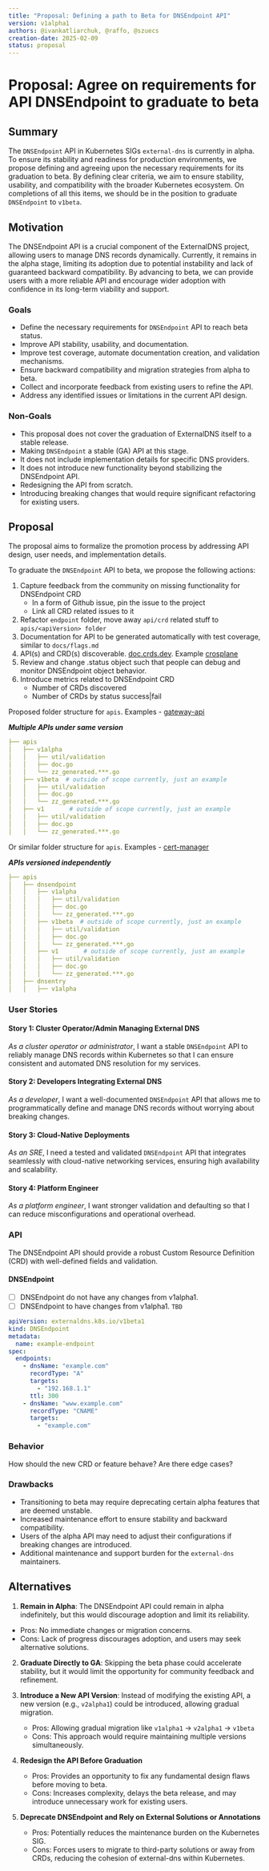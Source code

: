 ```yaml
---
title: "Proposal: Defining a path to Beta for DNSEndpoint API"
version: v1alpha1
authors: @ivankatliarchuk, @raffo, @szuecs
creation-date: 2025-02-09
status: proposal
---
```

# Proposal: Agree on requirements for API DNSEndpoint to graduate to beta

## Summary

The `DNSEndpoint` API in Kubernetes SIGs `external-dns` is currently in alpha. To ensure its stability and readiness for production environments, we propose defining and agreeing upon the necessary requirements for its graduation to beta.
By defining clear criteria, we aim to ensure stability, usability, and compatibility with the broader Kubernetes ecosystem. On completions of all this items, we should be in the position to graduate `DNSEndpoint` to `v1beta`.

## Motivation

The DNSEndpoint API is a crucial component of the ExternalDNS project, allowing users to manage DNS records dynamically.
Currently, it remains in the alpha stage, limiting its adoption due to potential instability and lack of guaranteed backward compatibility. By advancing to beta, we can provide users with a more reliable API and encourage wider adoption with confidence in its long-term viability and support.

### Goals

- Define the necessary requirements for `DNSEndpoint` API to reach beta status.
- Improve API stability, usability, and documentation.
- Improve test coverage, automate documentation creation, and validation mechanisms.
- Ensure backward compatibility and migration strategies from alpha to beta.
- Collect and incorporate feedback from existing users to refine the API.
- Address any identified issues or limitations in the current API design.

### Non-Goals

- This proposal does not cover the graduation of ExternalDNS itself to a stable release.
- Making `DNSEndpoint` a stable (GA) API at this stage.
- It does not include implementation details for specific DNS providers.
- It does not introduce new functionality beyond stabilizing the DNSEndpoint API.
- Redesigning the API from scratch.
- Introducing breaking changes that would require significant refactoring for existing users.

## Proposal

The proposal aims to formalize the promotion process by addressing API design, user needs, and implementation details.

To graduate the `DNSEndpoint` API to beta, we propose the following actions:

1. Capture feedback from the community on missing functionality for DNSEndpoint CRD
   - In a form of Github issue, pin the issue to the project
   - Link all CRD related issues to it
2. Refactor `endpoint` folder, move away `api/crd` related stuff to `apis/<apiVersion> folder`
3. Documentation for API to be generated automatically with test coverage, similar to `docs/flags.md`
4. API(s) and CRD(s) discoverable. [doc.crds.dev](https://doc.crds.dev/github.com/kubernetes-sigs/external-dns). Example [crosplane](https://doc.crds.dev/github.com/crossplane/crossplane@v0.10.0)
5. Review and change .status object such that people can debug and monitor DNSEndpoint object behavior.
6. Introduce metrics related to DNSEndpoint CRD
   - Number of CRDs discovered
   - Number of CRDs by status success|fail

Proposed folder structure for `apis`. Examples - [gateway-api](https://github.com/kubernetes-sigs/gateway-api/tree/main/apis)

***Multiple APIs under same version***

```yml
├── apis
│   ├── v1alpha
│   │   ├── util/validation
│   │   ├── doc.go
│   │   └── zz_generated.***.go
│   ├── v1beta  # outside of scope currently, just an example
│   │   ├── util/validation
│   │   ├── doc.go
│   │   └── zz_generated.***.go
│   ├── v1       # outside of scope currently, just an example
│   │   ├── util/validation
│   │   ├── doc.go
│   │   └── zz_generated.***.go
```

Or similar folder structure for `apis`. Examples - [cert-manager](https://github.com/cert-manager/cert-manager/tree/master/pkg/apis)

***APIs versioned independently***

```yml
├── apis
│   ├── dnsendpoint
│   │   ├── v1alpha
│   │   │   ├── util/validation
│   │   │   ├── doc.go
│   │   │   └── zz_generated.***.go
│   │   ├── v1beta  # outside of scope currently, just an example
│   │   │   ├── util/validation
│   │   │   ├── doc.go
│   │   │   └── zz_generated.***.go
│   │   ├── v1       # outside of scope currently, just an example
│   │   │   ├── util/validation
│   │   │   ├── doc.go
│   │   │   └── zz_generated.***.go
│   ├── dnsentry
│   │   ├── v1alpha
```

### User Stories

#### Story 1: Cluster Operator/Admin Managing External DNS

*As a cluster operator or administrator*, I want a stable `DNSEndpoint` API to reliably manage DNS records within Kubernetes so that I can ensure consistent and automated DNS resolution for my services.

#### Story 2: Developers Integrating External DNS

*As a developer*, I want a well-documented `DNSEndpoint` API that allows me to programmatically define and manage DNS records without worrying about breaking changes.

#### Story 3: Cloud-Native Deployments

*As an SRE*, I need a tested and validated `DNSEndpoint` API that integrates seamlessly with cloud-native networking services, ensuring high availability and scalability.

#### Story 4: Platform Engineer

*As a platform engineer*, I want stronger validation and defaulting so that I can reduce misconfigurations and operational overhead.

### API

The DNSEndpoint API should provide a robust Custom Resource Definition (CRD) with well-defined fields and validation.

#### DNSEndpoint

- [ ] DNSEndpoint do not have any changes from v1alpha1.
- [ ] DNSEndpoint to have changes from v1alpha1. `TBD`

```yml
apiVersion: externaldns.k8s.io/v1beta1
kind: DNSEndpoint
metadata:
  name: example-endpoint
spec:
  endpoints:
    - dnsName: "example.com"
      recordType: "A"
      targets:
        - "192.168.1.1"
      ttl: 300
    - dnsName: "www.example.com"
      recordType: "CNAME"
      targets:
        - "example.com"
```

### Behavior

How should the new CRD or feature behave? Are there edge cases?

### Drawbacks

- Transitioning to beta may require deprecating certain alpha features that are deemed unstable.
- Increased maintenance effort to ensure stability and backward compatibility.
- Users of the alpha API may need to adjust their configurations if breaking changes are introduced.
- Additional maintenance and support burden for the `external-dns` maintainers.

## Alternatives

1. **Remain in Alpha**: The DNSEndpoint API could remain in alpha indefinitely, but this would discourage adoption and limit its reliability.

- Pros: No immediate changes or migration concerns.
- Cons: Lack of progress discourages adoption, and users may seek alternative solutions.

2. **Graduate Directly to GA**: Skipping the beta phase could accelerate stability, but it would limit the opportunity for community feedback and refinement.

3. **Introduce a New API Version**: Instead of modifying the existing API, a new version (e.g., `v2alpha1`) could be introduced, allowing gradual migration.

    - Pros: Allowing gradual migration like `v1alpha1` -> `v2alpha1` -> `v1beta`
    - Cons: This approach would require maintaining multiple versions simultaneously.

4. **Redesign the API Before Graduation**

    - Pros: Provides an opportunity to fix any fundamental design flaws before moving to beta.
    - Cons: Increases complexity, delays the beta release, and may introduce unnecessary work for existing users.

5. **Deprecate DNSEndpoint and Rely on External Solutions or Annotations**

    - Pros: Potentially reduces the maintenance burden on the Kubernetes SIG.
    - Cons: Forces users to migrate to third-party solutions or away from CRDs, reducing the cohesion of external-dns within Kubernetes.
